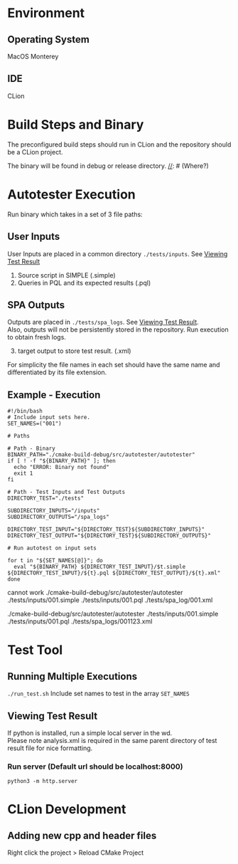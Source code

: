 
# Environment

## Operating System
MacOS Monterey

## IDE
CLion

# Build Steps and Binary

The preconfigured build steps should run in CLion and the repository should be a CLion project.

The binary will be found in debug or release directory. [//]: # (Where?)

# Autotester Execution

Run binary which takes in a set of 3 file paths:

## User Inputs

User Inputs are placed in a common directory ```./tests/inputs```. See [Viewing Test Result](#viewing-test-result)

1. Source script in SIMPLE (.simple)
2. Queries in PQL and its expected results (.pql)

## SPA Outputs

Outputs are placed in ```./tests/spa_logs```.  See [Viewing Test Result](#viewing-test-result). \
Also, outputs will not be persistently stored in the repository. Run execution to obtain fresh logs.

3. target output to store test result. (.xml)

For simplicity the file names in each set should have the same name and differentiated by its file extension.

## Example - Execution

```
#!/bin/bash
# Include input sets here.
SET_NAMES=("001")

# Paths

# Path - Binary
BINARY_PATH="./cmake-build-debug/src/autotester/autotester"
if [ ! -f "${BINARY_PATH}" ]; then
  echo "ERROR: Binary not found"
  exit 1
fi

# Path - Test Inputs and Test Outputs
DIRECTORY_TEST="./tests"

SUBDIRECTORY_INPUTS="/inputs"
SUBDIRECTORY_OUTPUTS="/spa_logs"

DIRECTORY_TEST_INPUT="${DIRECTORY_TEST}${SUBDIRECTORY_INPUTS}"
DIRECTORY_TEST_OUTPUT="${DIRECTORY_TEST}${SUBDIRECTORY_OUTPUTS}"

# Run autotest on input sets

for t in "${SET_NAMES[@]}"; do
  eval "${BINARY_PATH} ${DIRECTORY_TEST_INPUT}/$t.simple ${DIRECTORY_TEST_INPUT}/${t}.pql ${DIRECTORY_TEST_OUTPUT}/${t}.xml"
done

```
cannot work
./cmake-build-debug/src/autotester/autotester ./tests/inputs/001.simple ./tests/inputs/001.pql ./tests/spa_log/001.xml


./cmake-build-debug/src/autotester/autotester ./tests/inputs/001.simple ./tests/inputs/001.pql ./tests/spa_logs/001123.xml

# Test Tool

## Running Multiple Executions

```./run_test.sh``` Include set names to test in the array ```SET_NAMES```

[//]: # (Run multiple executions step)

## Viewing Test Result

If python is installed, run a simple local server in the wd. \
Please note analysis.xml is required in the same parent directory of test result file for nice formatting.

### Run server (Default url should be localhost:8000)
``` python3 -m http.server ```


# CLion Development
## Adding new cpp and header files
Right click the project > Reload CMake Project